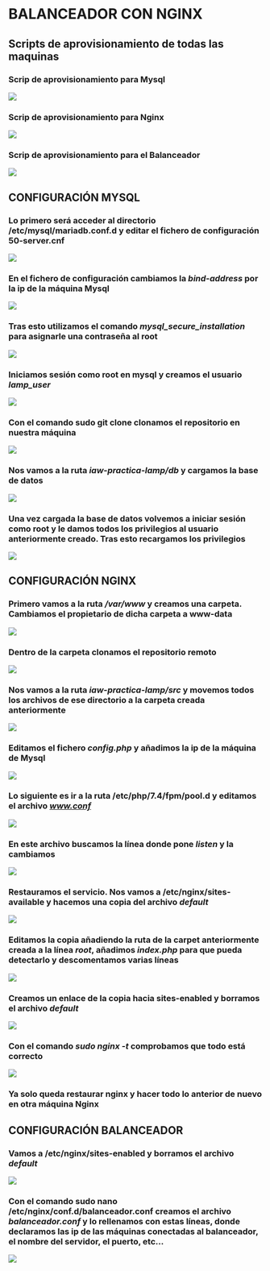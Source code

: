 # BALANCEADOR CON NGINX
## Scripts de aprovisionamiento de todas las maquinas
### Scrip de aprovisionamiento para Mysql
![](images/scriptmysql.jpg)
### Scrip de aprovisionamiento para Nginx
![](images/scriptnginx.jpg)
### Scrip de aprovisionamiento para el Balanceador
![](images/scriptbal.jpg)
## CONFIGURACIÓN MYSQL
### Lo primero será acceder al directorio **/etc/mysql/mariadb.conf.d** y editar el fichero de configuración **50-server.cnf**
![](images/sq1.jpg)
### En el fichero de configuración cambiamos la *bind-address* por la ip de la máquina Mysql
![](images/sq2.jpg)
### Tras esto utilizamos el comando *mysql_secure_installation* para asignarle una contraseña al root
![](images/sq3.jpg)
### Iniciamos sesión como root en mysql y creamos el usuario *lamp_user*
![](images/sq4.jpg)
### Con el comando **sudo git clone** clonamos el repositorio en nuestra máquina
![](images/sq5.jpg)
### Nos vamos a la ruta *iaw-practica-lamp/db* y cargamos la base de datos
![](images/sq6.jpg)
### Una vez cargada la base de datos volvemos a iniciar sesión como root y le damos todos los privilegios al usuario anteriormente creado. Tras esto recargamos los privilegios
![](images/sq7.jpg)
## CONFIGURACIÓN NGINX
### Primero vamos a la ruta */var/www* y creamos una carpeta. Cambiamos el propietario de dicha carpeta a **www-data**
![](images/ng1.jpg)
### Dentro de la carpeta clonamos el repositorio remoto
![](images/ng2.jpg)
### Nos vamos a la ruta *iaw-practica-lamp/src* y movemos todos los archivos de ese directorio a la carpeta creada anteriormente
![](images/ng3.jpg)
### Editamos el fichero *config.php* y añadimos la ip de la máquina de Mysql
![](images/ng4.jpg)
### Lo siguiente es ir a la ruta **/etc/php/7.4/fpm/pool.d** y editamos el archivo *www.conf*
![](images/ng5.jpg)
### En este archivo buscamos la línea donde pone *listen* y la cambiamos
![](images/ng6.jpg)
### Restauramos el servicio. Nos vamos a **/etc/nginx/sites-available** y hacemos una copia del archivo *default*
![](images/ng7.jpg)
### Editamos la copia añadiendo la ruta de la carpet anteriormente creada a la línea *root*, añadimos *index.php* para que pueda detectarlo y descomentamos varias líneas
![](images/ng8.jpg)
### Creamos un enlace de la copia hacia **sites-enabled** y borramos el archivo *default*
![](images/ng9.jpg)
### Con el comando *sudo nginx -t* comprobamos que todo está correcto
![](images/ng10.jpg)
### Ya solo queda restaurar nginx y hacer todo lo anterior de nuevo en otra máquina Nginx
## CONFIGURACIÓN BALANCEADOR
### Vamos a **/etc/nginx/sites-enabled** y borramos el archivo *default*
![](images/ba1.jpg)
### Con el comando **sudo nano /etc/nginx/conf.d/balanceador.conf** creamos el archivo *balanceador.conf* y lo rellenamos con estas líneas, donde declaramos las ip de las máquinas conectadas al balanceador, el nombre del servidor, el puerto, etc...
![](images/ba2.jpg)